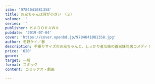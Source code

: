 ```yaml
---
isbn: '9784041081358'
title: お兄ちゃんは背が小さい　（２）
volume: ''
series: ''
publisher: ＫＡＤＯＫＡＷＡ
pubdate: '2019-07-04'
cover: 'https://cover.openbd.jp/9784041081358.jpg'
author: 冬野ケイ／著
description: 手乗りサイズのお兄ちゃんと、しっかり者な妹の義兄妹同居コメディ！
price: '620'
genre: ''
target: 一般
format: コミック
content: コミックス・劇画

---
```

